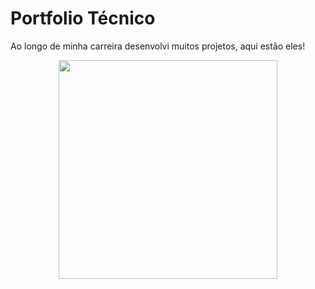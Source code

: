 # Portfolio Técnico

Ao longo de minha carreira desenvolvi muitos projetos, aqui estão eles!

<p align="center">
  <img src="http://alexjosesilva.github.io/images/portfolio.png" width="350"/>
</p>
